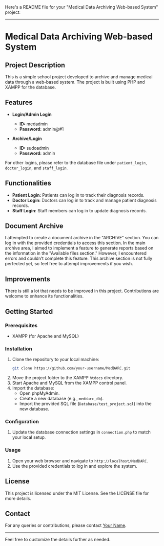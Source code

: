 Here's a README file for your "Medical Data Archiving Web-based System" project:

---

# Medical Data Archiving Web-based System

## Project Description
This is a simple school project developed to archive and manage medical data through a web-based system. The project is built using PHP and XAMPP for the database.

## Features
- **Login/Admin Login**
  - **ID:** medadmin
  - **Password:** admin@#1

- **Archive/Login**
  - **ID:** sudoadmin
  - **Password:** admin

For other logins, please refer to the database file under `patient_login`, `doctor_login`, and `staff_login`.

## Functionalities
- **Patient Login:** Patients can log in to track their diagnosis records.
- **Doctor Login:** Doctors can log in to track and manage patient diagnosis records.
- **Staff Login:** Staff members can log in to update diagnosis records.

## Document Archive
I attempted to create a document archive in the "ARCHIVE" section. You can log in with the provided credentials to access this section. In the main archive area, I aimed to implement a feature to generate reports based on the information in the "Available files section." However, I encountered errors and couldn't complete this feature. This archive section is not fully perfected yet, so feel free to attempt improvements if you wish.

## Improvements
There is still a lot that needs to be improved in this project. Contributions are welcome to enhance its functionalities.

## Getting Started
### Prerequisites
- XAMPP (for Apache and MySQL)

### Installation
1. Clone the repository to your local machine:
   ```sh
   git clone https://github.com/your-username/MedDARC.git
   ```
2. Move the project folder to the XAMPP `htdocs` directory.
3. Start Apache and MySQL from the XAMPP control panel.
4. Import the database:
   - Open phpMyAdmin.
   - Create a new database (e.g., `meddarc_db`).
   - Import the provided SQL file (`Database/test_project.sql`) into the new database.

### Configuration
1. Update the database connection settings in `connection.php` to match your local setup.

### Usage
1. Open your web browser and navigate to `http://localhost/MedDARC`.
2. Use the provided credentials to log in and explore the system.

## License
This project is licensed under the MIT License. See the LICENSE file for more details.

## Contact
For any queries or contributions, please contact [Your Name](mailto:your.email@example.com).

---

Feel free to customize the details further as needed.
